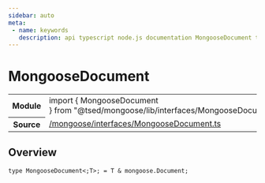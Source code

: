 ```yaml
---
sidebar: auto
meta:
 - name: keywords
   description: api typescript node.js documentation MongooseDocument type
---
```

# MongooseDocument <Badge text="Type alias" type="type"/>
<!-- Summary -->
<section class="symbol-info"><table class="is-full-width"><tbody><tr><th>Module</th><td><div class="lang-typescript"><span class="token keyword">import</span> { MongooseDocument }&nbsp;<span class="token keyword">from</span>&nbsp;<span class="token string">"@tsed/mongoose/lib/interfaces/MongooseDocument"</span></div></td></tr><tr><th>Source</th><td><a href="https://github.com/Romakita/ts-express-decorators/blob/v4.30.0/src//mongoose/interfaces/MongooseDocument.ts#L0-L0">/mongoose/interfaces/MongooseDocument.ts</a></td></tr></tbody></table></section>

<!-- Overview -->
## Overview


<pre><code class="typescript-lang ">type MongooseDocument&lt<span class="token punctuation">;</span>T&gt<span class="token punctuation">;</span><span class="token punctuation"> = </span>T & mongoose.Document<span class="token punctuation">;</span></code></pre>